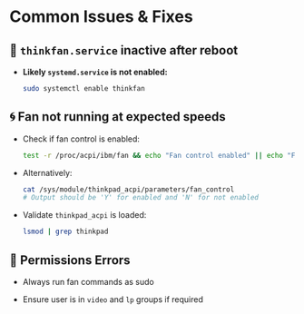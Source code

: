 # Common Issues & Fixes


## 🔧 `thinkfan.service` inactive after reboot

- **Likely `systemd.service` is not enabled:**

  ```bash
  sudo systemctl enable thinkfan
  ```


## 🌀 Fan not running at expected speeds

- Check if fan control is enabled:

  ```bash
  test -r /proc/acpi/ibm/fan && echo "Fan control enabled" || echo "Fan control not enabled"
  ```

- Alternatively:

  ```bash
  cat /sys/module/thinkpad_acpi/parameters/fan_control
  # Output should be 'Y' for enabled and 'N' for not enabled
  ```

- Validate `thinkpad_acpi` is loaded:

  ```bash
  lsmod | grep thinkpad
  ```

## 🔐 Permissions Errors

- Always run fan commands as sudo

- Ensure user is in `video` and `lp` groups if required
